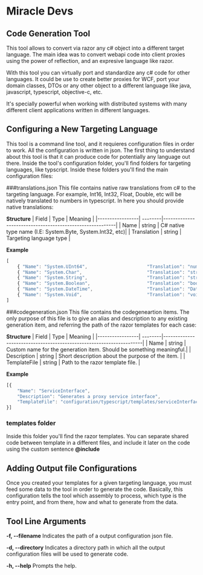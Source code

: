 Miracle Devs
============

Code Generation Tool
--------------------
This tool allows to convert via razor any c# object into a different target language.
The main idea was to convert webapi code into client proxies using the power of
reflection, and an expresive language like razor.

With this tool you can virtually port and standardize any c# code for other languages.
It could be use to create better proxies for WCF, port your domain classes,  DTOs or any
other object to a different language like java, javascript, typescript, objective-c, etc.

It's specially powerful when working with distributed systems with many different 
client applications written in different languages.

Configuring a New Targeting Language
-----
This tool is a command line tool, and it requieres configuration files in order to work. All the configuration
is written in json. The first thing to understand about this tool is that it can produce code for potentially any
language out there. Inside the tool's configuration folder, you'll find folders for targeting languages, like typscript. Inside these folders you'll find the main configuration files:

###translations.json
This file contains native raw translations from c# to the targeting language. For example, Int16, Int32, Float, Double, etc will be natively translated to numbers in typescript. In here you should provide native translations:
 
**Structure**
| Field           | Type    | Meaning                                                  |
|-----------------| --------|----------------------------------------------------------|
| Name            | string  | C# native type name (I.E: System.Byte, System.Int32, etc)|
| Translation     | string  | Targeting language type                                  |

**Example**
```javascript
[
	{ "Name": "System.UInt64",                      "Translation": "number" },                             
	{ "Name": "System.Char",                        "Translation": "string" },
	{ "Name": "System.String",                      "Translation": "string" },
	{ "Name": "System.Boolean",                     "Translation": "boolean"},
	{ "Name": "System.DateTime",                    "Translation": "Date"   },
	{ "Name": "System.Void",                        "Translation": "void"   }
]
```
###codegeneration.json 
This file contains the codegeneartion items. The only purpose of this file is to give an alias and description to any existing generation item, and referring the path of the razor templates for each case:

**Structure**
| Field           | Type    | Meaning                                                             |
|-----------------| --------|---------------------------------------------------------------------|
| Name            | string  | Custom name for the generation item. Should be something meaningful.|
| Description     | string  | Short description about the purpose of the item.                    |
| TemplateFile    | string  | Path to the razor template file.                                    |

**Example**
```javascript
[{
    "Name": "ServiceInterface",
    "Description": "Generates a proxy service interface",
    "TemplateFile": "configuration/typescript/templates/serviceInterface.tpl"
}]
```

### templates folder
Inside this folder you'll find the razor templates. You can separate shared code between template in a different files, and include it later on the code using the custom sentence **@include**


Adding Output file Configurations
-----
Once you created your templates for a given targeting language, you must feed some data to the tool in order to generate the code. Basically, this configuration tells the tool which assembly to process, which type is the entry point, and from there, how and what to generate from the data. 



Tool Line Arguments
-----
**-f, --filename** Indicates the path of a output configuration json file.

**-d, --directory** Indicates a directory path in which all the output configuration files will be used to generate code.

**-h, --help** Prompts the help.

